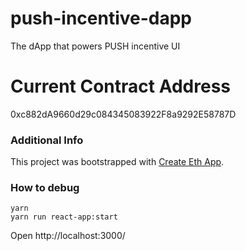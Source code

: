 # push-incentive-dapp
The dApp that powers PUSH incentive UI

# Current Contract Address
0xc882dA9660d29c084345083922F8a9292E58787D

### Additional Info
This project was bootstrapped with [Create Eth App](https://github.com/paulrberg/create-eth-app).

### How to debug

```
yarn
yarn run react-app:start
```

Open http://localhost:3000/
